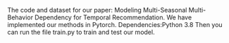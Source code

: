 The code and dataset for our paper: Modeling Multi-Seasonal Multi-Behavior Dependency for Temporal Recommendation. We have implemented our methods in Pytorch.
  Dependencies:Python 3.8 
Then you can run the file train.py to train and test our model.
